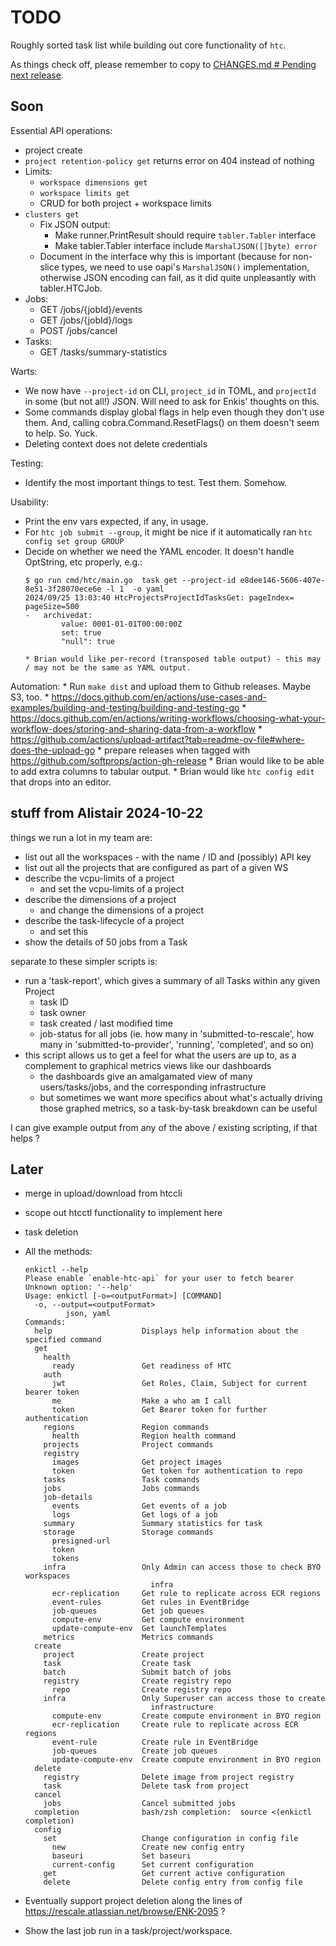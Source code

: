 # TODO

Roughly sorted task list while building out core functionality of `htc`.

As things check off, please remember to copy to
[CHANGES.md # Pending next release](./CHANGES.md#pending-next-release).

## Soon

Essential API operations:
  * project create
  * `project retention-policy get` returns error on 404 instead of nothing
  * Limits:
    * `workspace dimensions get`
    * `workspace limits get`
    * CRUD for both project + workspace limits
  * `clusters get`
	* Fix JSON output:
		* Make runner.PrintResult should require `tabler.Tabler` interface
		* Make tabler.Tabler interface include `MarshalJSON([]byte) error`
    * Document in the interface why this is important (because for non-slice
      types, we need to use oapi's `MarshalJSON()` implementation, otherwise
      JSON encoding can fail, as it did quite unpleasantly with tabler.HTCJob.
  * Jobs:
    * GET /jobs/{jobId}/events
    * GET /jobs/{jobId}/logs
    * POST /jobs/cancel
  * Tasks:
    * GET /tasks/summary-statistics

Warts:
  * We now have `--project-id` on CLI, `project_id` in TOML, and `projectId` in some (but not all!) JSON. Will need to ask for Enkis' thoughts on this.
  * Some commands display global flags in help even though they don't use them. And, calling cobra.Command.ResetFlags() on them doesn't seem to help. So. Yuck.
  * Deleting context does not delete credentials

Testing:
  * Identify the most important things to test. Test them. Somehow.

Usability:
  * Print the env vars expected, if any, in usage.
  * For `htc job submit --group`, it might be nice if it automatically ran `htc config set group GROUP`
  * Decide on whether we need the YAML encoder. It doesn't handle OptString, etc properly, e.g.:
    ```
    $ go run cmd/htc/main.go  task get --project-id e8dee146-5606-407e-8e51-3f28070ece6e -l 1  -o yaml
    2024/09/25 13:03:40 HtcProjectsProjectIdTasksGet: pageIndex= pageSize=500
    -   archivedat:
            value: 0001-01-01T00:00:00Z
            set: true
            "null": true
    ```
		* Brian would like per-record (transposed table output) - this may / may not be the same as YAML output.

Automation:
    * Run `make dist` and upload them to Github releases. Maybe S3, too.
        * https://docs.github.com/en/actions/use-cases-and-examples/building-and-testing/building-and-testing-go
        * https://docs.github.com/en/actions/writing-workflows/choosing-what-your-workflow-does/storing-and-sharing-data-from-a-workflow
        * https://github.com/actions/upload-artifact?tab=readme-ov-file#where-does-the-upload-go
    * prepare releases when tagged with https://github.com/softprops/action-gh-release
    * Brian would like to be able to add extra columns to tabular output.
    * Brian would like `htc config edit` that drops into an editor.


## stuff from Alistair 2024-10-22

things we run a lot in my team are:
  * list out all the workspaces - with the name / ID and (possibly) API key
  * list out all the projects that are configured as part of a given WS
  * describe the vcpu-limits of a project
    * and set the vcpu-limits of a project
  * describe the dimensions of a project
    * and change the dimensions of a project
  * describe the task-lifecycle of a project
    * and set this
  * show the details of 50 jobs from a Task

separate to these simpler scripts is:
  * run a 'task-report', which gives a summary of all Tasks within any given Project
    * task ID
    * task owner
    * task created / last modified time
    * job-status for all jobs (ie. how many in 'submitted-to-rescale', how many in 'submitted-to-provider', 'running', 'completed', and so on)
  * this script allows us to get a feel for what the users are up to, as a complement to graphical metrics views like our dashboards
    * the dashboards give an amalgamated view of many users/tasks/jobs, and the corresponding infrastructure
    * but sometimes we want more specifics about what's actually driving those graphed metrics, so a task-by-task breakdown can be useful

I can give example output from any of the above / existing scripting, if that helps ?


## Later

* merge in upload/download from htccli
* scope out htcctl functionality to implement here
* task deletion

* All the methods:
    ```
    enkictl --help
    Please enable `enable-htc-api` for your user to fetch bearer
    Unknown option: '--help'
    Usage: enkictl [-o=<outputFormat>] [COMMAND]
      -o, --output=<outputFormat>
             json, yaml
    Commands:
      help                    Displays help information about the specified command
      get
        health
          ready               Get readiness of HTC
        auth
          jwt                 Get Roles, Claim, Subject for current bearer token
          me                  Make a who am I call
          token               Get Bearer token for further authentication
        regions               Region commands
          health              Region health command
        projects              Project commands
        registry
          images              Get project images
          token               Get token for authentication to repo
        tasks                 Task commands
        jobs                  Jobs commands
        job-details
          events              Get events of a job
          logs                Get logs of a job
        summary               Summary statistics for task
        storage               Storage commands
          presigned-url
          token
          tokens
        infra                 Only Admin can access those to check BYO workspaces
                                infra
          ecr-replication     Get rule to replicate across ECR regions
          event-rules         Get rules in EventBridge
          job-queues          Get job queues
          compute-env         Get compute environment
          update-compute-env  Get launchTemplates
        metrics               Metrics commands
      create
        project               Create project
        task                  Create task
        batch                 Submit batch of jobs
        registry              Create registry repo
          repo                Create registry repo
        infra                 Only Superuser can access those to create
                                infrastructure
          compute-env         Create compute environment in BYO region
          ecr-replication     Create rule to replicate across ECR regions
          event-rule          Create rule in EventBridge
          job-queues          Create job queues
          update-compute-env  Create compute environment in BYO region
      delete
        registry              Delete image from project registry
        task                  Delete task from project
      cancel
        jobs                  Cancel submitted jobs
      completion              bash/zsh completion:  source <(enkictl completion)
      config
        set                   Change configuration in config file
          new                 Create new config entry
          baseuri             Set baseuri
          current-config      Set current configuration
        get                   Get current active configuration
        delete                Delete config entry from config file
    ```
* Eventually support project deletion along the lines of
  https://rescale.atlassian.net/browse/ENK-2095 ?
* Show the last job run in a task/project/workspace.

<!-- vim: set tw=999999 sts=0 ts=2 sw=2: -->
